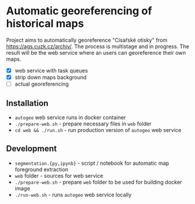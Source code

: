 # Automatic georeferencing of historical maps

Project aims to automatically georeference "Císařské otisky" from https://ags.cuzk.cz/archiv/. The process is multistage and in progress. The result will be the web service where an users can georeference their own maps.

 * [x] web service with task queues
 * [x] strip down maps background
 * [ ] actual georeferencing

## Installation

 * `autogeo` web service runs in docker container
 * `./prepare-web.sh` - prepare necessary files in `web` folder
 * `cd web && ./run.sh` - run production version of `autogeo` web service

## Development
 * `segmentation.{py,ipynb}` - script / notebook for automatic map foreground extraction
 * `web` folder - sources for web service
 * `./prepare-web.sh` - prepare `web` folder to be used for building docker image
 * `./run-web.sh` - runs `autogeo` web service locally
